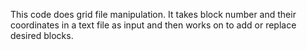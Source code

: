 This code does grid file manipulation. It takes block number and their coordinates in a text file as input and then works on to add or replace desired blocks. 
